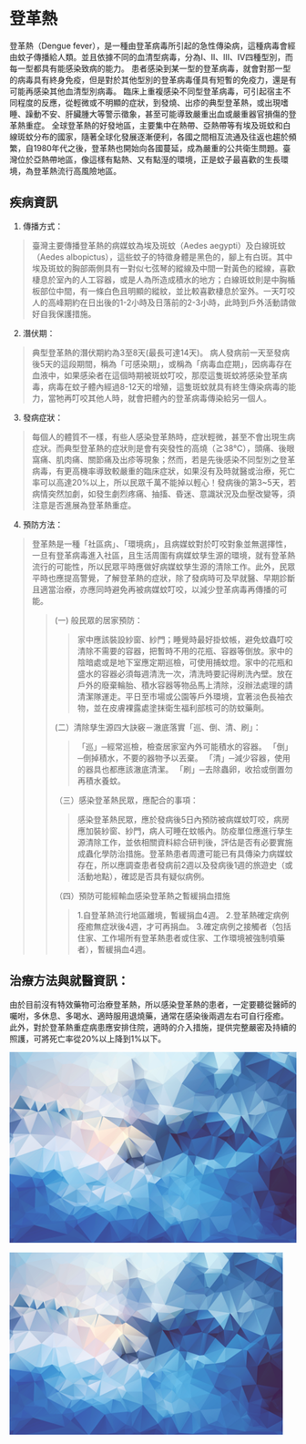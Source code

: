 <link href="https://maxcdn.bootstrapcdn.com/bootswatch/3.3.7/cosmo/bootstrap.min.css" rel="stylesheet" integrity="sha384-h21C2fcDk/eFsW9sC9h0dhokq5pDinLNklTKoxIZRUn3+hvmgQSffLLQ4G4l2eEr" crossorigin="anonymous">

# 登革熱
登革熱（Dengue fever），是一種由登革病毒所引起的急性傳染病，這種病毒會經由蚊子傳播給人類。並且依據不同的血清型病毒，分為Ⅰ、Ⅱ、Ⅲ、Ⅳ四種型別，而每一型都具有能感染致病的能力。
患者感染到某一型的登革病毒，就會對那一型的病毒具有終身免疫，但是對於其他型別的登革病毒僅具有短暫的免疫力，還是有可能再感染其他血清型別病毒。
臨床上重複感染不同型登革病毒，可引起宿主不同程度的反應，從輕微或不明顯的症狀，到發燒、出疹的典型登革熱，或出現嗜睡、躁動不安、肝臟腫大等警示徵象，甚至可能導致嚴重出血或嚴重器官損傷的登革熱重症。
全球登革熱的好發地區，主要集中在熱帶、亞熱帶等有埃及斑蚊和白線斑蚊分布的國家，隨著全球化發展逐漸便利，各國之間相互流通及往返也趨於頻繁，自1980年代之後，登革熱也開始向各國蔓延，成為嚴重的公共衛生問題。臺灣位於亞熱帶地區，像這樣有點熱、又有點溼的環境，正是蚊子最喜歡的生長環境，為登革熱流行高風險地區。

## 疾病資訊
1. 傳播方式：
>臺灣主要傳播登革熱的病媒蚊為埃及斑蚊（Aedes aegypti）及白線斑蚊（Aedes albopictus），這些蚊子的特徵身體是黑色的，腳上有白斑。其中埃及斑蚊的胸部兩側具有一對似七弦琴的縱線及中間一對黃色的縱線，喜歡棲息於室內的人工容器，或是人為所造成積水的地方；白線斑蚊則是中胸楯板部位中間，有一條白色且明顯的縱紋，並比較喜歡棲息於室外。一天叮咬人的高峰期約在日出後的1-2小時及日落前的2-3小時，此時到戶外活動請做好自我保護措施。

2. 潛伏期：
>典型登革熱的潛伏期約為3至8天(最長可達14天)。
病人發病前一天至發病後5天的這段期間，稱為「可感染期」，或稱為「病毒血症期」，因病毒存在血液中，如果感染者在這個時期被斑蚊叮咬，那麼這隻斑蚊將感染登革病毒，病毒在蚊子體內經過8-12天的增殖，這隻斑蚊就具有終生傳染病毒的能力，當牠再叮咬其他人時，就會把體內的登革病毒傳染給另一個人。
 
3. 發病症狀：
>每個人的體質不一樣，有些人感染登革熱時，症狀輕微，甚至不會出現生病症狀。而典型登革熱的症狀則是會有突發性的高燒（≧38℃），頭痛、後眼窩痛、肌肉痛、關節痛及出疹等現象；然而，若是先後感染不同型別之登革病毒，有更高機率導致較嚴重的臨床症狀，如果沒有及時就醫或治療，死亡率可以高達20%以上，所以民眾千萬不能掉以輕心！發病後的第3~5天，若病情突然加劇，如發生劇烈疼痛、抽搐、昏迷、意識狀況及血壓改變等，須注意是否進展為登革熱重症。  

4. 預防方法：
>登革熱是一種「社區病」、「環境病」，且病媒蚊對於叮咬對象並無選擇性，一旦有登革病毒進入社區，且生活周圍有病媒蚊孳生源的環境，就有登革熱流行的可能性，所以民眾平時應做好病媒蚊孳生源的清除工作。此外，民眾平時也應提高警覺，了解登革熱的症狀，除了發病時可及早就醫、早期診斷且適當治療，亦應同時避免再被病媒蚊叮咬，以減少登革病毒再傳播的可能。
>>(一) 般民眾的居家預防：
>>>家中應該裝設紗窗、紗門；睡覺時最好掛蚊帳，避免蚊蟲叮咬清除不需要的容器，把暫時不用的花瓶、容器等倒放。家中的陰暗處或是地下室應定期巡檢，可使用捕蚊燈。家中的花瓶和盛水的容器必須每週清洗一次，清洗時要記得刷洗內壁。放在戶外的廢棄輪胎、積水容器等物品馬上清除，沒辦法處理的請清潔隊運走。平日至市場或公園等戶外環境，宜著淡色長袖衣物，並在皮膚裸露處塗抹衛生福利部核可的防蚊藥劑。
>>
>>(二）清除孳生源四大訣竅－澈底落實「巡、倒、清、刷」：
>>>「巡」─經常巡檢，檢查居家室內外可能積水的容器。
>>>「倒」─倒掉積水，不要的器物予以丟棄。
>>>「清」─減少容器，使用的器具也都應該澈底清潔。
>>>「刷」─去除蟲卵，收拾或倒置勿再積水養蚊。
>>
>>（三）感染登革熱民眾，應配合的事項：
>>>感染登革熱民眾，應於發病後5日內預防被病媒蚊叮咬，病房應加裝紗窗、紗門，病人可睡在蚊帳內。防疫單位應進行孳生源清除工作，並依相關資料綜合研判後，評估是否有必要實施成蟲化學防治措施。登革熱患者周遭可能已有具傳染力病媒蚊存在，所以應調查患者發病前2週以及發病後1週的旅遊史（或活動地點），確認是否具有疑似病例。
>>
>>（四）預防可能經輸血感染登革熱之暫緩捐血措施
>>> 1.自登革熱流行地區離境，暫緩捐血4週。
>>> 2.登革熱確定病例痊癒無症狀後4週，才可再捐血。
>>> 3.確定病例之接觸者（包括住家、工作場所有登革熱患者或住家、工作環境被強制噴藥者），暫緩捐血4週。
>

## 治療方法與就醫資訊：
由於目前沒有特效藥物可治療登革熱，所以感染登革熱的患者，一定要聽從醫師的囑咐，多休息、多喝水、適時服用退燒藥，通常在感染後兩週左右可自行痊癒。
此外，對於登革熱重症病患應安排住院，適時的介入措施，提供完整嚴密及持續的照護，可將死亡率從20%以上降到1%以下。


![test](https://raw.githubusercontent.com/wsxqaza12/NCYU_1032141/master/background.png)

<img src="https://raw.githubusercontent.com/wsxqaza12/NCYU_1032141/master/background.png" width="480px"/>
